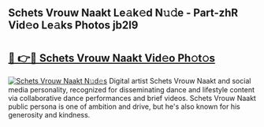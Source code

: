 ## Schets Vrouw Naakt Le𝚊k𝚎d N𝚞𝚍e - Part-zhR Vid𝚎o Le𝚊ks Photos jb2I9

# <h2><a href="http://fb6kyuc.evod.top/?m=Schets+Vrouw+Naakt">🔗 👉🔴 Schets Vrouw Naakt Vid𝚎o Ph𝚘t𝚘s</a></h2>

[![Schets Vrouw Naakt N𝚞d𝚎s](https://i.imgur.com/8V9OHl7.gif)](http://fb6kyuc.evod.top/?m=Schets+Vrouw+Naakt)
Digital artist Schets Vrouw Naakt and social media personality, recognized for disseminating dance and lifestyle content via collaborative dance performances and brief videos. Schets Vrouw Naakt public persona is one of ambition and drive, but he's also known for his generosity and kindness. 
